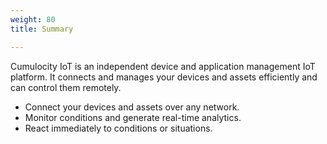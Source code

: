 ```yaml
---
weight: 80
title: Summary

---
```


Cumulocity IoT is an independent device and application management IoT platform. It connects and manages your devices and assets efficiently and can control them remotely.

* Connect your devices and assets over any network.
* Monitor conditions and generate real-time analytics.
* React immediately to conditions or situations.